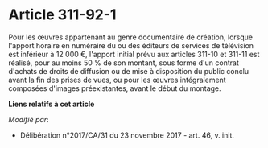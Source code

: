 # Article 311-92-1

Pour les œuvres appartenant au genre documentaire de création, lorsque l'apport horaire en numéraire du ou des éditeurs de
services de télévision est inférieur à 12 000 €, l'apport initial prévu aux articles 311-10 et 311-11 est réalisé, pour au
moins 50 % de son montant, sous forme d'un contrat d'achats de droits de diffusion ou de mise à disposition du public conclu
avant la fin des prises de vues, ou pour les œuvres intégralement composées d'images préexistantes, avant le début du
montage.

**Liens relatifs à cet article**

_Modifié par_:

  - Délibération n°2017/CA/31 du 23 novembre 2017 - art. 46, v. init.
